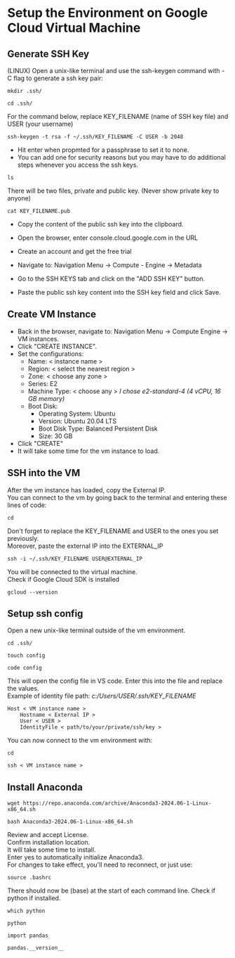 # Setup the Environment on Google Cloud Virtual Machine
## Generate SSH Key
(LINUX)
Open a unix-like terminal and use the ssh-keygen command with -C flag to generate a ssh key pair:
```
mkdir .ssh/
```
```
cd .ssh/
```
For the command below, replace KEY_FILENAME (name of SSH key file) and USER (your username)
```
ssh-keygen -t rsa -f ~/.ssh/KEY_FILENAME -C USER -b 2048
```
- Hit enter when propmted for a passphrase to set it to none.  
- You can add one for security reasons but you may have to do additional steps whenever you access the ssh keys.
```
ls
```
There will be two files, private and public key. (Never show private key to anyone)
```
cat KEY_FILENAME.pub
```
- Copy the content of the public ssh key into the clipboard.

- Open the browser, enter console.cloud.google.com in the URL
- Create an account and get the free trial  
- Navigate to: Navigation Menu -> Compute - Engine -> Metadata  
- Go to the SSH KEYS tab and click on the "ADD SSH KEY" button.  
- Paste the public ssh key content into the SSH key field and click Save.

## Create VM Instance
- Back in the browser, navigate to: Navigation Menu -> Compute Engine -> VM instances.  
- Click "CREATE INSTANCE".  
- Set the configurations:
  - Name: &lt; instance name &gt;
  - Region: &lt; select the nearest region &gt;
  - Zone: &lt; choose any zone &gt;
  - Series: E2
  - Machine Type: &lt; choose any &gt; *I chose e2-standard-4 (4 vCPU, 16 GB memory)*
  - Boot Disk:
      - Operating System: Ubuntu
      - Version: Ubuntu 20.04 LTS
      - Boot Disk Type: Balanced Persistent Disk
      - Size: 30 GB
- Click "CREATE"
- It will take some time for the vm instance to load.

## SSH into the VM
After the vm instance has loaded, copy the External IP.  
You can connect to the vm by going back to the terminal and entering these lines of code:
```
cd
```
Don't forget to replace the KEY_FILENAME and USER to the ones you set previously.  
Moreover, paste the external IP into the EXTERNAL_IP
```
ssh -i ~/.ssh/KEY_FILENAME USER@EXTERNAL_IP
```
You will be connected to the virtual machine.  
Check if Google Cloud SDK is installed
```
gcloud --version
```
## Setup ssh config
Open a new unix-like terminal outside of the vm environment.  
```
cd .ssh/
```
```
touch config
```
```
code config
```
This will open the config file in VS code.
Enter this into the file and replace the values.  
Example of identity file path: *c:/Users/USER/.ssh/KEY_FILENAME*
```
Host < VM instance name >
    Hostname < External IP >
    User < USER >
    IdentityFile < path/to/your/private/ssh/key >
```
You can now connect to the vm environment with:
```
cd
```
```
ssh < VM instance name >
```

## Install Anaconda
```
wget https://repo.anaconda.com/archive/Anaconda3-2024.06-1-Linux-x86_64.sh
```
```
bash Anaconda3-2024.06-1-Linux-x86_64.sh
```
Review and accept License.  
Confirm installation location.  
It will take some time to install.  
Enter yes to automatically initialize Anaconda3.  
For changes to take effect, you'll need to reconnect, or just use:
```
source .bashrc
```
There should now be (base) at the start of each command line.
Check if python if installed.  
```
which python
```
```
python
```
```
import pandas
```
```
pandas.__version__
```
